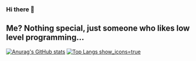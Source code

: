 ### Hi there 👋
## Me? Nothing special, just someone who likes low level programming...

[![Anurag's GitHub stats](https://github-readme-stats-lake-eta-20.vercel.app/api?username=Lajtaib0801)](https://github.com/anuraghazra/github-readme-stats)
[![Top Langs show_icons=true](https://github-readme-stats-lake-eta-20.vercel.app/api/top-langs/?username=Lajtaib0801)](https://github.com/anuraghazra/github-readme-stats)
<!--
**Lajtaib0801/Lajtaib0801** is a ✨ _special_ ✨ repository because its `README.md` (this file) appears on your GitHub profile.

Here are some ideas to get you started:

- 🔭 I’m currently working on ...
- 🌱 I’m currently learning ...
- 👯 I’m looking to collaborate on ...
- 🤔 I’m looking for help with ...
- 💬 Ask me about ...
- 📫 How to reach me: ...
- 😄 Pronouns: ...
- ⚡ Fun fact: ...
-->

